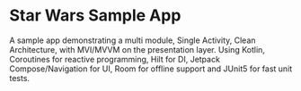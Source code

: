 # Star Wars Sample App
A sample app demonstrating a multi module, Single Activity, Clean Architecture, with MVI/MVVM on the presentation layer. 
Using Kotlin, Coroutines for reactive programming, Hilt for DI, Jetpack Compose/Navigation for UI, Room for offline support and JUnit5 for fast unit tests.

